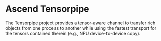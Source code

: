 # Ascend Tensorpipe

The Tensorpipe project provides a tensor-aware channel to transfer rich objects
from one process to another while using the fastest transport for the tensors
contained therein (e.g., NPU device-to-device copy).
